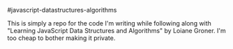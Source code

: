 #javascript-datastructures-algorithms

This is simply a repo for the code I'm writing while following along with "Learning JavaScript Data Structures and Algorithms" by Loiane Groner. I'm too cheap to bother making it private.
